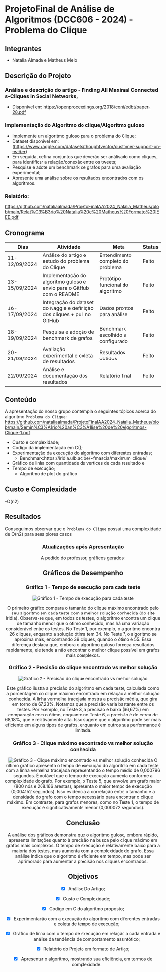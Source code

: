 # ProjetoFinal de Análise de Algoritmos (DCC606 - 2024) - Problema do Clique
## Integrantes
- Natalia Almada e Matheus Melo

## Descrição do Projeto
### Análise e descrição do  artigo - Finding All Maximal Connected s-Cliques in Social Networks,
* Disponível em: https://openproceedings.org/2018/conf/edbt/paper-28.pdf
  
### Implementação do Algoritmo do clique/Algoritmo guloso

* Implemente um algoritmo guloso para o problema do Clique;
* Dataset disponível em: (https://www.kaggle.com/datasets/thoughtvector/customer-support-on-twitter)
* Em seguida, defina conjuntos que deverão ser análisado como cliques, para identificar a relação/conexão entre os tweets;
* Pesquise e adote um benchmark de grafos para uma avaliação experimental;
* Apresente uma análise sobre os resultados encontrados com os algoritmos.
### Relatório: 
https://github.com/nataliaalmada/ProjetoFinalAA2024_Natalia_Matheus/blob/main/Relat%C3%B3rio%20Natalia%20e%20Matheus%20Formato%20IEEE.pdf
  
## Cronograma
| Dias           | Atividade                                             | Meta                            | Status    |
|----------------|-------------------------------------------------------|----------------------------------|-----------|
| 11-12/09/2024  | Análise do artigo e estudo do problema do Clique       | Entendimento completo do problema | Feito     |
| 13-15/09/2024  | Implementação do algoritmo guloso e envio para o GitHub com o README | Protótipo funcional do algoritmo | Feito   |
| 16-17/09/2024  | Integração do dataset do Kaggle e definição dos cliques + pull no GitHub | Dados prontos para análise       | Feito   |
| 18-19/09/2024  | Pesquisa e adoção de benchmark de grafos               | Benchmark escolhido e configurado | Feito   |
| 20-21/09/2024  | Avaliação experimental e coleta de resultados          | Resultados obtidos               | Feito |
| 22/09/2024     | Análise e documentação dos resultados                  | Relatório final                  | Feito   |



## Conteúdo
A apresentação do nosso grupo contempla o seguintes tópicos acerca do algoritmo `Problema do Clique`:
https://github.com/nataliaalmada/ProjetoFinalAA2024_Natalia_Matheus/blob/main/Semin%C3%A1rio%20an%C3%A1lise%20de%20Algoritmos-Clique-1.pdf
- Custo e complexidade;
- Código da implementação em C();
- Experimentação da execução do algoritmo com diferentes entradas;
    - Benchmark:https://iridia.ulb.ac.be/~fmascia/maximum_clique/
- Gráfico de linha com quantidade de vertices de cada resultado e
- Tempo de execução;
    - Algoritmo de plot do gráfico

##  Custo e Complexidade

-O(n2)


## Resultados

Conseguimos observar que o `Problema do Clique` possui uma complexidade de O(n2) para seus piores casos  
<div align="center">

### Atualizações após Apresentação
A pedido do professor, gráficos gerados: 

## Gráficos de Desempenho

### Gráfico 1 - Tempo de execução para cada teste
![Gráfico 1 - Tempo de execução para cada teste](https://github.com/nataliaalmada/ProjetoFinalAA2024_Natalia_Matheus/blob/main/mediaGraficosBenchmark-artefatos/Grafico%201.jpeg)

O primeiro gráfico compara o tamanho do clique máximo encontrado pelo seu algoritmo em cada teste com a melhor solução conhecida (do site Iridia). Observa-se que, em todos os testes, o algoritmo encontra um clique de tamanho menor que o ótimo conhecido, mas há uma variação considerável entre os testes. No Teste 1, por exemplo, o algoritmo encontra 26 cliques, enquanto a solução ótima tem 34. No Teste 7, o algoritmo se aproxima mais, encontrando 39 cliques, quando o ótimo é 55. Essa diferença destaca que, embora o algoritmo guloso forneça resultados rapidamente, ele tende a não encontrar o melhor clique possível em grafos mais complexos.

### Gráfico 2 - Precisão do clique encontrado vs melhor solução
![Gráfico 2 - Precisão do clique encontrado vs melhor solução](https://github.com/nataliaalmada/ProjetoFinalAA2024_Natalia_Matheus/blob/main/mediaGraficosBenchmark-artefatos/Grafico%202.jpeg)

Este gráfico ilustra a precisão do algoritmo em cada teste, calculada como a porcentagem do clique máximo encontrado em relação à melhor solução conhecida. A linha vermelha tracejada mostra a precisão média, que gira em torno de 67,23%. Notamos que a precisão varia bastante entre os testes. Por exemplo, no Teste 3, a precisão é baixa (66,67%) em comparação com o ótimo, enquanto no Teste 6, a precisão é de cerca de 68,18%, que é relativamente alta. Isso sugere que o algoritmo pode ser mais eficiente em alguns tipos de grafos, enquanto em outros sua performance é limitada.

### Gráfico 3 - Clique máximo encontrado vs melhor solução conhecida
![Gráfico 3 - Clique máximo encontrado vs melhor solução conhecida](https://github.com/nataliaalmada/ProjetoFinalAA2024_Natalia_Matheus/blob/main/mediaGraficosBenchmark-artefatos/Grafico%203.jpeg)
 O último gráfico apresenta o tempo de execução do algoritmo em cada teste, com a linha vermelha tracejada representando o tempo médio de 0,000796 segundos. É notável que o tempo de execução aumenta conforme a complexidade do grafo. Por exemplo, o Teste 5, que envolve um grafo maior (800 nós e 208.166 arestas), apresenta o maior tempo de execução (0,004152 segundos). Isso evidencia a correlação entre o tamanho e a densidade do grafo com o tempo necessário para encontrar o clique máximo. Em contraste, para grafos menores, como no Teste 1, o tempo de execução é significativamente menor (0,000072 segundos).



## Conclusão
A análise dos gráficos demonstra que o algoritmo guloso, embora rápido, apresenta limitações quanto à precisão na busca pelo clique máximo em grafos mais complexos. O tempo de execução é relativamente baixo para a maioria dos testes, mas aumenta com a complexidade do grafo. Essa análise indica que o algoritmo é eficiente em tempo, mas pode ser aprimorado para aumentar a precisão nos cliques encontrados.

## Objetivos

- [X] Análise Do Artigo;
- [X] Custo e Complexidade;
- [X] Código em C do algoritmo proposto;
- [X] Experimentação com a execução do algoritmo com diferentes entradas e coleta de tempo de execução;
- [X] Gráfico de linha com o tempo de execução em relação a cada entrada e análise da tendência de comportamento assintótico;
- [X] Relatório do Projeto em formato de Artigo;
- [X] Apresentar o algoritmo, mostrando sua eficiência, em termos de complexidade.

